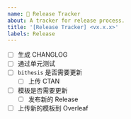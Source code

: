 ```yaml
---
name: 🐞 Release Tracker
about: A tracker for release process. 
title: '[Release Tracker] <vx.x.x>'
labels: Release
---
```


- [ ] 生成 CHANGLOG
- [ ] 通过单元测试
- [ ] `bithesis` 是否需要更新
  - [ ] 上传 CTAN
- [ ] 模板是否需要更新
  - [ ] 发布新的 Release
- [ ] 上传新的模板到 Overleaf
